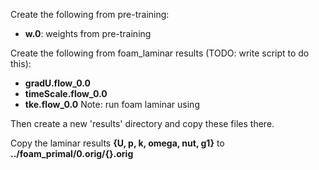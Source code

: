 

Create the following from pre-training: 
* __w.0__: weights from pre-training

Create the following from foam_laminar results (TODO: write script to do this):
* __gradU.flow_0.0__
* __timeScale.flow_0.0__
* __tke.flow_0.0__
Note: run foam laminar using

Then create a new 'results' directory and copy these files there. 

Copy the laminar results __{U, p, k, omega, nut, g1}__ to __../foam_primal/0.orig/{}.orig__
